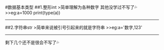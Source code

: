 #数据基本类型
##1.整形int
    >简单理解为各种数字 其他没学过不写了💦
    >>eg:a=1000 print(type(a))
***
##2.字符串str
    >简单来说被引号引起来的就是字符串
    >>eg:a='数字,123'
***
剩下几个还不是很会不写了💦
